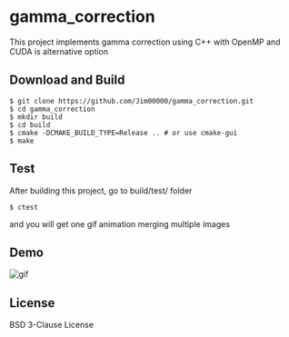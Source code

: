 # gamma_correction

This project implements gamma correction using C++ with OpenMP and CUDA is alternative option

## Download and Build

```
$ git clone https://github.com/Jim00000/gamma_correction.git
$ cd gamma_correction
$ mkdir build
$ cd build
$ cmake -DCMAKE_BUILD_TYPE=Release .. # or use cmake-gui
$ make
```

## Test

After building this project, go to build/test/ folder

```
$ ctest
```

and you will get one gif animation merging multiple images

## Demo

![gif](.imgs/animated.gif)

## License

BSD 3-Clause License